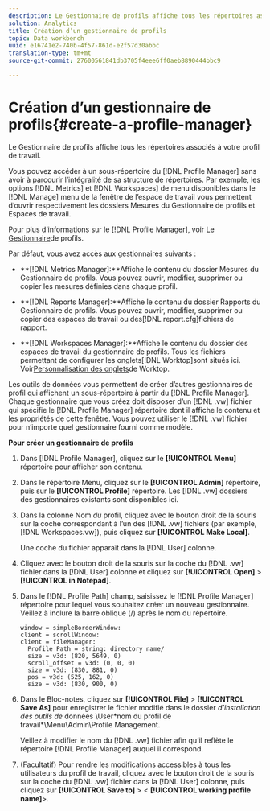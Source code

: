 ```yaml
---
description: Le Gestionnaire de profils affiche tous les répertoires associés à votre profil de travail.
solution: Analytics
title: Création d’un gestionnaire de profils
topic: Data workbench
uuid: e16741e2-740b-4f57-861d-e2f57d30abbc
translation-type: tm+mt
source-git-commit: 27600561841db3705f4eee6ff0aeb8890444bbc9

---
```



# Création d’un gestionnaire de profils{#create-a-profile-manager}

Le Gestionnaire de profils affiche tous les répertoires associés à votre profil de travail.

Vous pouvez accéder à un sous-répertoire du [!DNL Profile Manager] sans avoir à parcourir l’intégralité de sa structure de répertoires. Par exemple, les options [!DNL Metrics] et [!DNL Workspaces] de menu disponibles dans le [!DNL Manage] menu de la fenêtre de l’espace de travail vous permettent d’ouvrir respectivement les dossiers Mesures du Gestionnaire de profils et Espaces de travail.

Pour plus d’informations sur le [!DNL Profile Manager], voir [Le Gestionnaire](https://docs.adobe.com/content/help/en/data-workbench/using/client/ui-analysis-features/cstm-prof-files-mgrs/c-new-prof-mgrs.html)de profils.

Par défaut, vous avez accès aux gestionnaires suivants :

* **[!DNL Metrics Manager]:**Affiche le contenu du dossier Mesures du Gestionnaire de profils. Vous pouvez ouvrir, modifier, supprimer ou copier les mesures définies dans chaque profil.
* **[!DNL Reports Manager]:**Affiche le contenu du dossier Rapports du Gestionnaire de profils. Vous pouvez ouvrir, modifier, supprimer ou copier des espaces de travail ou des[!DNL report.cfg]fichiers de rapport.

* **[!DNL Workspaces Manager]:**Affiche le contenu du dossier des espaces de travail du gestionnaire de profils. Tous les fichiers permettant de configurer les onglets[!DNL Worktop]sont situés ici. Voir[Personnalisation des onglets](../../../../home/c-get-started/c-intf-anlys-ftrs/c-cstm-wktp-tabs/c-cstm-wktp-tabs.md)de Worktop.

Les outils de données vous permettent de créer d’autres gestionnaires de profil qui affichent un sous-répertoire à partir du [!DNL Profile Manager]. Chaque gestionnaire que vous créez doit disposer d’un [!DNL .vw] fichier qui spécifie le [!DNL Profile Manager] répertoire dont il affiche le contenu et les propriétés de cette fenêtre. Vous pouvez utiliser le [!DNL .vw] fichier pour n’importe quel gestionnaire fourni comme modèle.

**Pour créer un gestionnaire de profils**

1. Dans [!DNL Profile Manager], cliquez sur le **[!UICONTROL Menu]** répertoire pour afficher son contenu.
1. Dans le répertoire Menu, cliquez sur le **[!UICONTROL Admin]** répertoire, puis sur le **[!UICONTROL Profile]** répertoire. Les [!DNL .vw] dossiers des gestionnaires existants sont disponibles ici.
1. Dans la colonne Nom *du* profil, cliquez avec le bouton droit de la souris sur la coche correspondant à l’un des [!DNL .vw] fichiers (par exemple, [!DNL Workspaces.vw]), puis cliquez sur **[!UICONTROL Make Local]**.

   Une coche du fichier apparaît dans la [!DNL User] colonne.

1. Cliquez avec le bouton droit de la souris sur la coche du [!DNL .vw] fichier dans la [!DNL User] colonne et cliquez sur **[!UICONTROL Open]** > **[!UICONTROL in Notepad]**.
1. Dans le [!DNL Profile Path] champ, saisissez le [!DNL Profile Manager] répertoire pour lequel vous souhaitez créer un nouveau gestionnaire. Veillez à inclure la barre oblique (/) après le nom du répertoire.

   ```
   window = simpleBorderWindow:
   client = scrollWindow: 
   client = fileManager:
     Profile Path = string: directory name/
     size = v3d: (820, 5649, 0)
     scroll_offset = v3d: (0, 0, 0)
     size = v3d: (830, 881, 0)
     pos = v3d: (525, 162, 0)
     size = v3d: (830, 900, 0)
   ```

1. Dans le Bloc-notes, cliquez sur **[!UICONTROL File]** > **[!UICONTROL Save As]** pour enregistrer le fichier modifié dans le dossier *d’installation des outils de* données \User\*nom du profil de travail*\Menu\Admin\Profile Management.

   Veillez à modifier le nom du [!DNL .vw] fichier afin qu’il reflète le répertoire [!DNL Profile Manager] auquel il correspond.

1. (Facultatif) Pour rendre les modifications accessibles à tous les utilisateurs du profil de travail, cliquez avec le bouton droit de la souris sur la coche du [!DNL .vw] fichier dans la [!DNL User] colonne, puis cliquez sur **[!UICONTROL Save to]** > &lt; **[!UICONTROL working profile name]**>.

